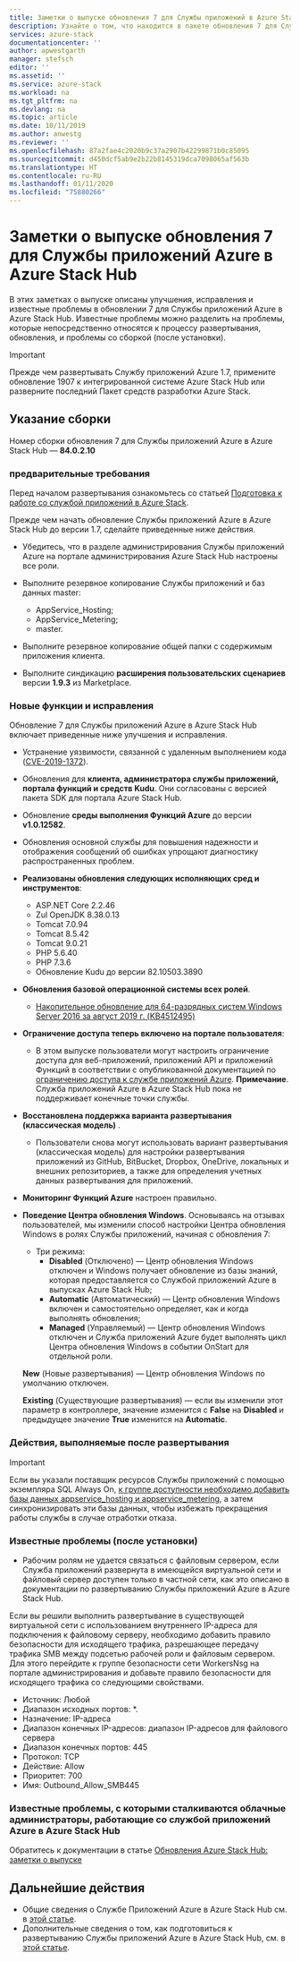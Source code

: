 ```yaml
---
title: Заметки о выпуске обновления 7 для Службы приложений в Azure Stack Hub | Документация Майкрософт
description: Узнайте о том, что находится в пакете обновления 7 для Службы приложений в Azure Stack Hub, какие есть известные проблемы и откуда скачать обновление.
services: azure-stack
documentationcenter: ''
author: apwestgarth
manager: stefsch
editor: ''
ms.assetid: ''
ms.service: azure-stack
ms.workload: na
ms.tgt_pltfrm: na
ms.devlang: na
ms.topic: article
ms.date: 10/11/2019
ms.author: anwestg
ms.reviewer: ''
ms.openlocfilehash: 87a2fae4c2020b9c37a2907b42299871b0c85095
ms.sourcegitcommit: d450dcf5ab9e2b22b8145319dca7098065af563b
ms.translationtype: HT
ms.contentlocale: ru-RU
ms.lasthandoff: 01/11/2020
ms.locfileid: "75880266"
---
```

# <a name="app-service-on-azure-stack-hub-update-7-release-notes"></a>Заметки о выпуске обновления 7 для Службы приложений Azure в Azure Stack Hub

В этих заметках о выпуске описаны улучшения, исправления и известные проблемы в обновлении 7 для Службы приложений Azure в Azure Stack Hub. Известные проблемы можно разделить на проблемы, которые непосредственно относятся к процессу развертывания, обновления, и проблемы со сборкой (после установки).

> [!IMPORTANT]
> Прежде чем развертывать Службу приложений Azure 1.7, примените обновление 1907 к интегрированной системе Azure Stack Hub или разверните последний Пакет средств разработки Azure Stack.


## <a name="build-reference"></a>Указание сборки

Номер сборки обновления 7 для Службы приложений Azure в Azure Stack Hub — **84.0.2.10**

### <a name="prerequisites"></a>предварительные требования

Перед началом развертывания ознакомьтесь со статьей [Подготовка к работе со службой приложений в Azure Stack](azure-stack-app-service-before-you-get-started.md).

Прежде чем начать обновление Службы приложений Azure в Azure Stack Hub до версии 1.7, сделайте приведенные ниже действия.

- Убедитесь, что в разделе администрирования Службы приложений Azure на портале администрирования Azure Stack Hub настроены все роли.

- Выполните резервное копирование Службы приложений и баз данных master:
  - AppService_Hosting;
  - AppService_Metering;
  - master.

- Выполните резервное копирование общей папки с содержимым приложения клиента.

- Выполните синдикацию **расширения пользовательских сценариев** версии **1.9.3** из Marketplace.

### <a name="new-features-and-fixes"></a>Новые функции и исправления

Обновление 7 для Службы приложений Azure в Azure Stack Hub включает приведенные ниже улучшения и исправления.

- Устранение уязвимости, связанной с удаленным выполнением кода ([CVE-2019-1372](https://portal.msrc.microsoft.com/en-US/security-guidance/advisory/CVE-2019-1372)).

- Обновления для **клиента, администратора службы приложений, портала функций и средств Kudu**. Они согласованы с версией пакета SDK для портала Azure Stack Hub.

- Обновление **среды выполнения Функций Azure** до версии **v1.0.12582**.

- Обновления основной службы для повышения надежности и отображения сообщений об ошибках упрощают диагностику распространенных проблем.

- **Реализованы обновления следующих исполняющих сред и инструментов**:
  - ASP.NET Core 2.2.46
  - Zul OpenJDK 8.38.0.13
  - Tomcat 7.0.94
  - Tomcat 8.5.42
  - Tomcat 9.0.21
  - PHP 5.6.40
  - PHP 7.3.6
  - Обновление Kudu до версии 82.10503.3890

- **Обновления базовой операционной системы всех ролей**.
  - [Накопительное обновление для 64-разрядных систем Windows Server 2016 за август 2019 г. (KB4512495)](https://support.microsoft.com/help/4512495)

- **Ограничение доступа теперь включено на портале пользователя**:
  - В этом выпуске пользователи могут настроить ограничение доступа для веб-приложений, приложений API и приложений Функций в соответствии с опубликованной документацией по [ограничению доступа к службе приложений Azure](https://docs.microsoft.com/azure/app-service/app-service-ip-restrictions). **Примечание**. Служба приложений Azure в Azure Stack Hub пока не поддерживает конечные точки службы.

- **Восстановлена поддержка варианта развертывания (классическая модель)** .
  - Пользователи снова могут использовать вариант развертывания (классическая модель) для настройки развертывания приложений из GitHub, BitBucket, Dropbox, OneDrive, локальных и внешних репозиториев, а также для определения учетных данных развертывания для приложений.

- **Мониторинг Функций Azure** настроен правильно.

- **Поведение Центра обновления Windows**. Основываясь на отзывах пользователей, мы изменили способ настройки Центра обновления Windows в ролях Службы приложений, начиная с обновления 7:
  - Три режима:
    - **Disabled** (Отключено) — Центр обновления Windows отключен и Windows получает обновление из базы знаний, которая предоставляется со Службой приложений Azure в выпусках Azure Stack Hub;
    - **Automatic** (Автоматический) — Центр обновления Windows включен и самостоятельно определяет, как и когда выполнять обновления;
    - **Managed** (Управляемый) — Центр обновления Windows отключен и Служба приложений Azure будет выполнять цикл Центра обновления Windows в событии OnStart для отдельной роли.

  **New** (Новые развертывания) — Центр обновления Windows по умолчанию отключен.

  **Existing** (Существующие развертывания) — если вы изменили этот параметр в контроллере, значение изменится с **False** на **Disabled** и предыдущее значение **True** изменится на **Automatic**.

### <a name="post-deployment-steps"></a>Действия, выполняемые после развертывания

> [!IMPORTANT]
> Если вы указали поставщик ресурсов Службы приложений с помощью экземпляра SQL Always On, [к группе доступности необходимо добавить базы данных appservice_hosting и appservice_metering](https://docs.microsoft.com/sql/database-engine/availability-groups/windows/availability-group-add-a-database), а затем синхронизировать эти базы данных, чтобы избежать прекращения работы службы в случае отработки отказа.

### <a name="known-issues-post-installation"></a>Известные проблемы (после установки)

- Рабочим ролям не удается связаться с файловым сервером, если Служба приложений развернута в имеющейся виртуальной сети и файловый сервер доступен только в частной сети, как это описано в документации по развертыванию Службы приложений Azure в Azure Stack Hub.

Если вы решили выполнить развертывание в существующей виртуальной сети с использованием внутреннего IP-адреса для подключения к файловому серверу, необходимо добавить правило безопасности для исходящего трафика, разрешающее передачу трафика SMB между подсетью рабочей роли и файловым сервером. Для этого перейдите к группе безопасности сети WorkersNsg на портале администрирования и добавьте правило безопасности для исходящего трафика со следующими свойствами.
 * Источник: Любой
 * Диапазон исходных портов: *.
 * Назначение: IP-адреса
 * Диапазон конечных IP-адресов: диапазон IP-адресов для файлового сервера
 * Диапазон конечных портов: 445
 * Протокол: TCP
 * Действие: Allow
 * Приоритет: 700
 * Имя: Outbound_Allow_SMB445

### <a name="known-issues-for-cloud-admins-operating-azure-app-service-on-azure-stack-hub"></a>Известные проблемы, с которыми сталкиваются облачные администраторы, работающие со службой приложений Azure в Azure Stack Hub

Обратитесь к документации в статье [Обновления Azure Stack Hub: заметки о выпуске](azure-stack-release-notes-1907.md)

## <a name="next-steps"></a>Дальнейшие действия

- Общие сведения о Службе Приложений Azure в Azure Stack Hub см. в [этой статье](azure-stack-app-service-overview.md).
- Дополнительные сведения о том, как подготовиться к развертыванию Службы приложений Azure в Azure Stack Hub, см. в [этой статье](azure-stack-app-service-before-you-get-started.md).
